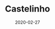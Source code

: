 ---
template: SingleToy
title: Castelinho
status: Featured / Published
date: '2020-02-27'
featuredImage: https://brincadeira.co/products/list_castelinho.png
price: R$180,00
excerpt: >-
  Diversão em dobro com o Tombo Legal!  

  Teste sua pontaria e derrube uma pessoa na piscina de bolinhas, ou seja corajoso para sentar na cadeirinha e ser derrubado.   

  Brinquedo automático com sirene de queda e plataforma lateral.


  **Recomendação:** usuário de até 70kg.
categories:
  - category: Infláveis
meta:
  canonicalLink: 'https://brincadeira.co/brinquedos/castelinho/'
  description: Teste sua pontaria e derrube uma pessoa na piscina de bolinhas, ou seja corajoso para sentar na cadeirinha e ser derrubado.
  noindex: false
  title: Castelinho
---